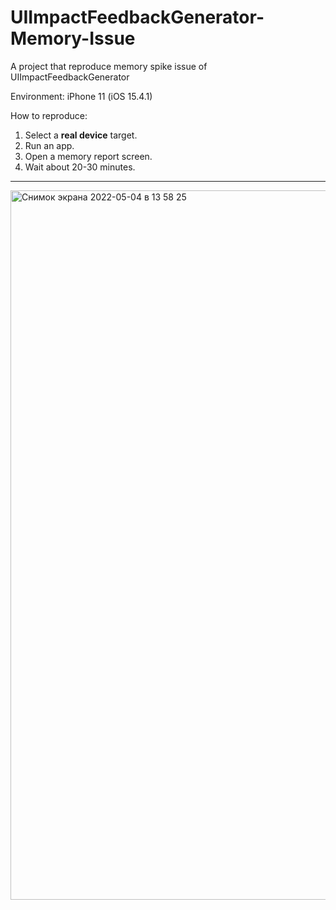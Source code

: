 # UIImpactFeedbackGenerator-Memory-Issue
A project that reproduce memory spike issue of UIImpactFeedbackGenerator

Environment: iPhone 11 (iOS 15.4.1)

How to reproduce:
1. Select a **real device** target.
2. Run an app.
3. Open a memory report screen.
4. Wait about 20-30 minutes.

----

<img width="1135" alt="Снимок экрана 2022-05-04 в 13 58 25" src="https://user-images.githubusercontent.com/1737061/166652836-15594721-e889-42d6-beb7-e90d8b2f5888.png">
